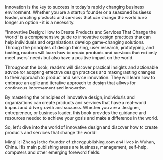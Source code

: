 

Innovation is the key to success in today's rapidly changing business environment. Whether you are a startup founder or a seasoned business leader, creating products and services that can change the world is no longer an option - it is a necessity.

"Innovative Design: How to Create Products and Services That Change the World" is a comprehensive guide to innovative design practices that can help individuals and organizations develop game-changing solutions. Through the principles of design thinking, user research, prototyping, and testing, readers will learn how to create products and services that not only meet users' needs but also have a positive impact on the world.

Throughout the book, readers will discover practical insights and actionable advice for adopting effective design practices and making lasting changes to their approach to product and service innovation. They will learn how to embrace an agile and iterative approach to design that allows for continuous improvement and innovation.

By mastering the principles of innovative design, individuals and organizations can create products and services that have a real-world impact and drive growth and success. Whether you are a designer, entrepreneur, or business leader, this book provides the guidance and resources needed to achieve your goals and make a difference in the world.

So, let's dive into the world of innovative design and discover how to create products and services that change the world!

MingHai Zheng is the founder of zhengpublishing.com and lives in Wuhan, China. His main publishing areas are business, management, self-help, computers and other emerging foreword fields.
